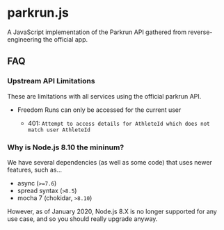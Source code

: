 # parkrun.js

A JavaScript implementation of the Parkrun API gathered from reverse-engineering the official app.

## FAQ

### Upstream API Limitations

These are limitations with all services using the official parkrun API.

- Freedom Runs can only be accessed for the current user

  - 401: `Attempt to access details for AthleteId which does not match user AthleteId`

### Why is Node.js 8.10 the mininum?

We have several dependencies (as well as some code) that uses newer features, such as...

- async (`>=7.6`)
- spread syntax (`>8.5`)
- mocha 7 (chokidar, `>8.10`)

However, as of January 2020, Node.js 8.X is no longer supported for any use case, and so you should really upgrade anyway.

